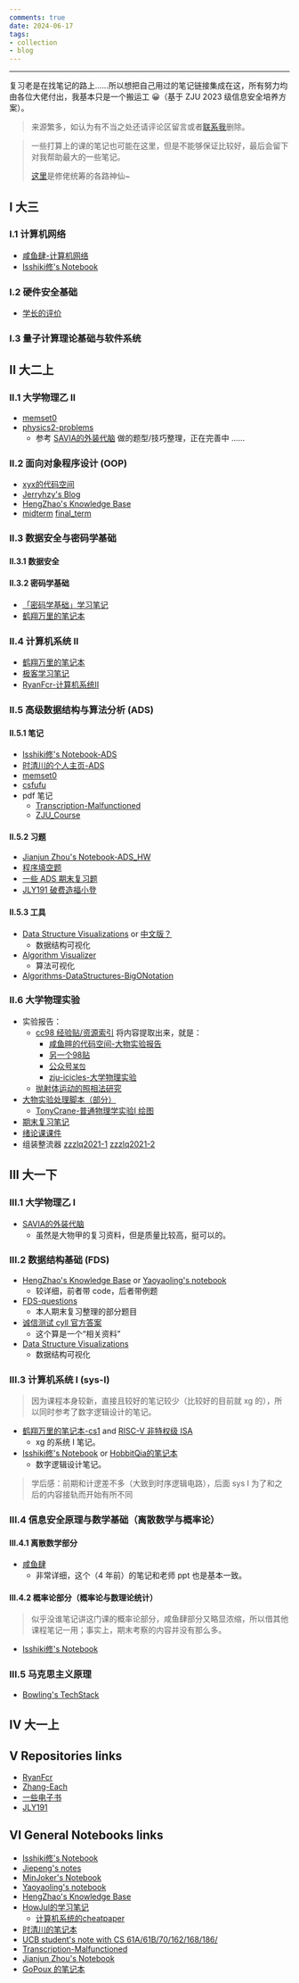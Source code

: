 ```yaml
---
comments: true
date: 2024-06-17
tags:
- collection
- blog
---
```


***

复习老是在找笔记的路上……所以想把自己用过的笔记链接集成在这，所有努力均由各位大佬付出，我基本只是一个搬运工 😀（基于 ZJU 2023 级信息安全培养方案）。

> 来源繁多，如认为有不当之处还请评论区留言或者[联系我](https://darstib.github.io/blog/connect_me/)删除。

<!-- more -->

>一些打算上的课的笔记也可能在这里，但是不能够保证比较好，最后会留下对我帮助最大的一些笔记。
>
> [这里](https://isshikihugh.github.io/zju-cs-asio/)是修佬统筹的各路神仙~

## I 大三

### I.1 计算机网络

- [咸鱼肆-计算机网络](https://www.yuque.com/xianyuxuan/coding/network)
- [Isshiki修's Notebook](https://note.isshikih.top/cour_note/D3QD_ComputerNetwork/)
### I.2 硬件安全基础

- [学长的评价](attachments/note_link.png)
### I.3 量子计算理论基础与软件系统

## II 大二上

### II.1 大学物理乙 II

- [memset0](https://mem.ac/course/physics/)
- [physics2-problems](../note/other/physics2-problems.md)
    - 参考 [SAVIA的外装代脑](https://savia7582.github.io/Exterior/Physics/2/) 做的题型/技巧整理，正在完善中 ……
### II.2 面向对象程序设计 (OOP)

- [xyx的代码空间](https://xuan-insr.github.io/cpp/cpp_restart/)
- [Jerryhzy's Blog](https://blog.jerryhzy.top/tag/oop/)
- [HengZhao's Knowledge Base](https://note.enlzhao.com/Course/OOP/)
- [midterm](https://zhoutimemachine.github.io/note/courses/oop-mid-review/) [final_term](https://zhoutimemachine.github.io/note/courses/oop-final-review/)
### II.3 数据安全与密码学基础
#### II.3.1 数据安全



#### II.3.2 密码学基础

- [「密码学基础」学习笔记](https://penghao.site/post/mi-ma-xue-ji-chu-xue-xi-bi-ji/)
- [鹤翔万里的笔记本](https://note.tonycrane.cc/sec/crypto/)
### II.4 计算机系统 II

- [鹤翔万里的笔记本](https://note.tonycrane.cc/cs/system/cs2/)
- [极客学习笔记](https://geekdaxue.co/read/yufeng-cn39n@acps9y/RWGbljda4qm8DjP9)
- [RyanFcr-计算机系统II](https://github.com/RyanFcr/ZJU_Course/tree/main/%E5%A4%A7%E4%BA%8C%E7%A7%8B%E5%86%AC/%E8%AE%A1%E7%AE%97%E6%9C%BA%E7%B3%BB%E7%BB%9F%E2%85%A1)
### II.5 高级数据结构与算法分析 (ADS)

#### II.5.1 笔记

- [Isshiki修's Notebook-ADS](https://note.isshikih.top/cour_note/D2CX_AdvancedDataStructure/)
- [时清川的个人主页-ADS](https://sh17c.top/LessonsNotes/D2CX_AdvancedDataStructure/)
- [memset0](https://mem.ac/course/ads/)
- [csfufu](https://csfufu.life/article/7e7fb575-3944-47cb-80c6-c192b468ba52#03e86dec10c44e7e9608fc78f0a94fbc)
- pdf 笔记
    - [Transcription-Malfunctioned](https://github.com/Tian42chen/Transcription-Malfunctioned/blob/main/_Finalized_Notes/ADS.pdf)
     - [ZJU_Course](https://github.com/RyanFcr/ZJU_Course/blob/main/%E5%A4%A7%E4%BA%8C%E6%98%A5%E5%A4%8F/%E9%AB%98%E7%BA%A7%E6%95%B0%E6%8D%AE%E7%BB%93%E6%9E%84%E4%B8%8E%E7%AE%97%E6%B3%95%E5%88%86%E6%9E%90ADS/ADS%E7%AC%94%E8%AE%B0.pdf)

#### II.5.2 习题

- [Jianjun Zhou's Notebook-ADS_HW](https://zhoutimemachine.github.io/note/courses/ads-hw-review/)
- [程序填空题](https://www.hyluz.cn/search.php?q=%E7%A8%8B%E5%BA%8F%E5%A1%AB%E7%A9%BA%E9%A2%98)
- [一些 ADS 期末复习题](https://k5ms77k0o1.feishu.cn/docx/doxcnom9S5lSs27pxlQ3niuskOb)
- [JLY191 破费造福小登](https://github.com/JLY191/ZJU_SE_Course/tree/main/%E5%A4%A7%E4%BA%8C%E6%98%A5%E5%A4%8F/%E9%AB%98%E7%BA%A7%E6%95%B0%E6%8D%AE%E7%BB%93%E6%9E%84%E4%B8%8E%E7%AE%97%E6%B3%95%E5%88%86%E6%9E%90)

#### II.5.3 工具

- [Data Structure Visualizations](https://www.cs.usfca.edu/~galles/visualization/Algorithms.html) or [中文版？](https://www.rmboot.com/)
    - 数据结构可视化
- [Algorithm Visualizer](https://algorithm-visualizer.org/)
    - 算法可视化
- [Algorithms-DataStructures-BigONotation](https://cooervo.github.io/Algorithms-DataStructures-BigONotation/index.html)

### II.6 大学物理实验

- 实验报告：
    - [cc98 经验贴/资源索引](https://www.cc98.org/topic/5862194) 将内容提取出来，就是：
        - [咸鱼暄的代码空间-大物实验报告](https://xuan-insr.github.io/other_courses/big_physics_exp/)
        - [另一个98贴](https://www.cc98.org/topic/5845216)
        - [公众号`某包`](https://mp.weixin.qq.com/s/IbfZSrt9D-YW0kTTLyMCWA)
        - [zju-icicles-大学物理实验](https://github.com/QSCTech/zju-icicles/tree/master/%E5%A4%A7%E5%AD%A6%E7%89%A9%E7%90%86%E5%AE%9E%E9%AA%8C)
    - [抛射体运动的照相法研究](https://mp.weixin.qq.com/s/UzxCtjPO33aU1FHn2A-zMg)
- [大物实验处理脚本（部分）](https://darstib.github.io/blog/note/other/%E5%A4%A7%E7%89%A9%E5%AE%9E%E9%AA%8C%E6%95%B0%E6%8D%AE%E5%A4%84%E7%90%86%E8%84%9A%E6%9C%AC)
    - [TonyCrane-普通物理学实验I 绘图](https://github.com/TonyCrane/ZJU-General-Physics-Experiment-I)
- [期末复习笔记](https://github.com/QSCTech/zju-icicles/blob/master/%E5%A4%A7%E5%AD%A6%E7%89%A9%E7%90%86%E5%AE%9E%E9%AA%8C/%E5%A4%A7%E7%89%A9%E5%AE%9E%E9%AA%8C%E6%9C%9F%E6%9C%AB%E8%80%83%E8%AF%95%E5%A4%8D%E4%B9%A0%E7%AC%94%E8%AE%B0-2021-22%E5%AD%A6%E5%B9%B4%E7%A7%8B%E5%86%AC-%E9%BB%84%E6%8C%AF.pdf)
- [绪论课课件](https://courses.zju.edu.cn/course/75245/learning-activity/full-screen#/892277)
- 组装整流器 [zzzlq2021-1](attachments/zzzlq2021-1.heic) [zzzlq2021-2](attachments/zzzlq2021-2.heic)

## III 大一下

### III.1 大学物理乙 I

- [SAVIA的外装代脑](https://savia7582.github.io/Exterior/Physics/1/)
    - 虽然是大物甲的复习资料，但是质量比较高，挺可以的。

### III.2 数据结构基础 (FDS)

- [HengZhao's Knowledge Base](https://note.enlzhao.com/Course/FDS/) or  [Yaoyaoling's notebook](https://yaoyaolingbro.github.io/notebook/ZJU_CS/FDS/)
    - 较详细，前者带 code，后者带例题
- [FDS-questions](https://darstib.github.io/blog/note/other/FDS-questions/)
    - 本人期末复习整理的部分题目
- [诚信测试 cyll 官方答案](https://www.zhihu.com/question/68235594/answer/261395370)
    - 这个算是一个“相关资料”
- [Data Structure Visualizations](https://www.cs.usfca.edu/~galles/visualization/Algorithms.html)
    - 数据结构可视化
### III.3 计算机系统 I (sys-I)

> 因为课程本身较新，直接且较好的笔记较少（比较好的目前就 xg 的），所以同时参考了数字逻辑设计的笔记。

- [鹤翔万里的笔记本-cs1](https://note.tonycrane.cc/cs/system/cs1/) and [RISC-V 非特权级 ISA](https://note.tonycrane.cc/cs/pl/riscv/unprivileged/)
    - xg 的系统 I 笔记。
- [Isshiki修's Notebook](https://note.isshikih.top/cour_note/D2QD_DigitalDesign/) or [HobbitQia的笔记本](https://note.hobbitqia.cc/Logic/)
    - 数字逻辑设计笔记。

> 学后感：前期和计逻差不多（大致到时序逻辑电路），后面 sys I 为了和之后的内容接轨而开始有所不同

### III.4 信息安全原理与数学基础（离散数学与概率论）
#### III.4.1 离散数学部分

- [咸鱼肆](https://www.yuque.com/xianyuxuan/coding/crs-csmath)
    - 非常详细，这个（4 年前）的笔记和老师 ppt 也是基本一致。
#### III.4.2 概率论部分（概率论与数理论统计）

> 似乎没谁笔记讲这门课的概率论部分，咸鱼肆部分又略显浓缩，所以借其他课程笔记一用；事实上，期末考察的内容并没有那么多。

- [Isshiki修's Notebook](https://note.isshikih.top/cour_note/D1CX_ProbabilityAndStatistics/)
### III.5 马克思主义原理

-  [Bowling's TechStack](https://note.bowling233.top/%E8%AF%BE%E7%A8%8B%E7%AC%94%E8%AE%B0/%E9%A9%AC%E5%85%8B%E6%80%9D%E4%B8%BB%E4%B9%89%E5%8E%9F%E7%90%86/)
## IV 大一上

## V Repositories links

- [RyanFcr](https://github.com/RyanFcr/ZJU_Course)
- [Zhang-Each](https://github.com/Zhang-Each/CourseNoteOfZJUSE)
- [一些电子书](https://pan.zju.edu.cn/share/30b96c3488000197330231de40?redirect=%2Fshare%2F30b96c3488000197330231de40)
- [JLY191](https://github.com/JLY191/ZJU_SE_Course)

## VI General Notebooks links

- [Isshiki修's Notebook](https://note.isshikih.top/)
- [Jiepeng's notes](https://note.jiepeng.tech/)
- [MinJoker's Notebook](https://note.minjoker.top/)
- [Yaoyaoling's notebook](https://yaoyaolingbro.github.io/notebook/)
- [HengZhao's Knowledge Base](https://note.enlzhao.com/)
- [HowJul的学习笔记](https://note.howjul.com/course/)
    - [计算机系统的cheatpaper](https://howjul.com/2023/11/15/%E8%AE%A1%E7%AE%97%E6%9C%BA%E7%B3%BB%E7%BB%9F%E6%9C%9F%E6%9C%AB%E8%80%83%E8%AF%95%E7%9B%B8%E5%85%B3/)
- [时清川的笔记本](https://sh17c.top/LessonsNotes/)
- [UCB student's note with CS 61A/61B/70/162/168/186/](https://notes.bencuan.me/)
- [Transcription-Malfunctioned](https://github.com/Tian42chen/Transcription-Malfunctioned/tree/main/_Finalized_Notes)
- [Jianjun Zhou's Notebook](https://zhoutimemachine.github.io/note/)
- [GoPoux 的笔记本](https://note.gopoux.cc/)